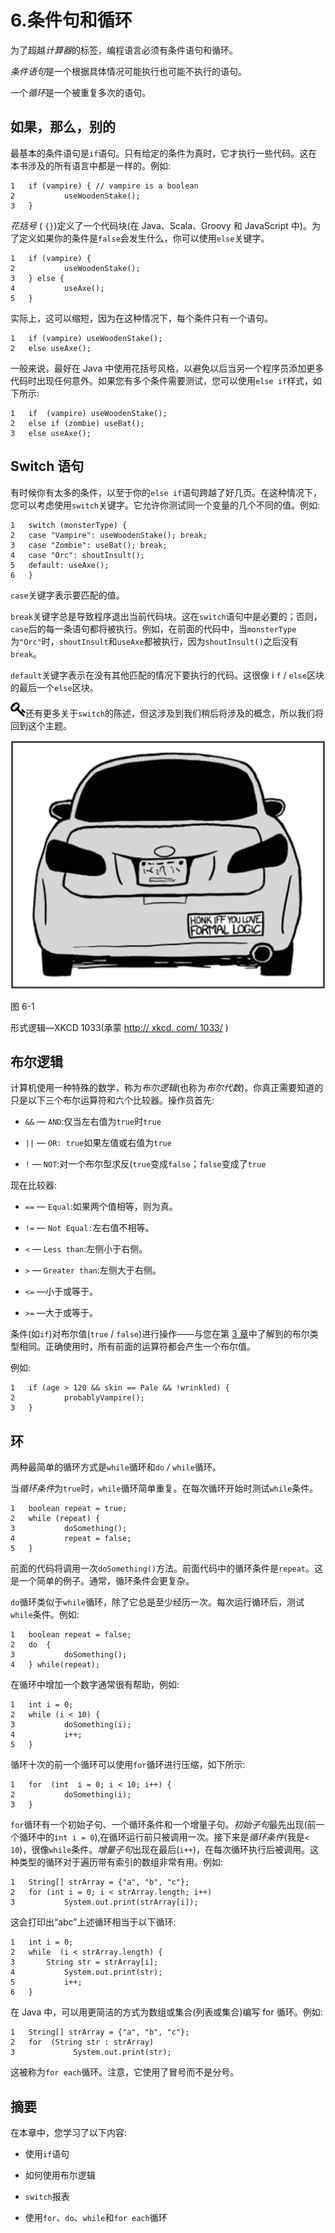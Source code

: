 # 6.条件句和循环

为了超越*计算器*的标签，编程语言必须有条件语句和循环。

*条件语句*是一个根据具体情况可能执行也可能不执行的语句。

一个*循环*是一个被重复多次的语句。

## 如果，那么，别的

最基本的条件语句是`if`语句。只有给定的条件为真时，它才执行一些代码。这在本书涉及的所有语言中都是一样的。例如:

```
1   if (vampire) { // vampire is a boolean
2           useWoodenStake();
3   }

```

*花括号* ( `{}`)定义了一个代码块(在 Java、Scala、Groovy 和 JavaScript 中)。为了定义如果你的条件是`false`会发生什么，你可以使用`else`关键字。

```
1   if (vampire) {
2           useWoodenStake();
3   } else {
4           useAxe();
5   }

```

实际上，这可以缩短，因为在这种情况下，每个条件只有一个语句。

```
1   if (vampire) useWoodenStake();
2   else useAxe();

```

一般来说，最好在 Java 中使用花括号风格，以避免以后当另一个程序员添加更多代码时出现任何意外。如果您有多个条件需要测试，您可以使用`else if`样式，如下所示:

```
1   if  (vampire) useWoodenStake();
2   else if (zombie) useBat();
3   else useAxe();

```

## Switch 语句

有时候你有太多的条件，以至于你的`else if`语句跨越了好几页。在这种情况下，您可以考虑使用`switch`关键字。它允许你测试同一个变量的几个不同的值。例如:

```
1   switch (monsterType) {
2   case "Vampire": useWoodenStake(); break;
3   case "Zombie": useBat(); break;
4   case "Orc": shoutInsult();
5   default: useAxe();
6   }

```

`case`关键字表示要匹配的值。

`break`关键字总是导致程序退出当前代码块。这在`switch`语句中是必要的；否则，`case`后的每一条语句都将被执行。例如，在前面的代码中，当`monsterType`为`"Orc"`时，`shoutInsult`和`useAxe`都被执行，因为`shoutInsult()`之后没有`break`。

`default`关键字表示在没有其他匹配的情况下要执行的代码。这很像 i `f` / `else`区块的最后一个`else`区块。

![../images/435475_2_En_6_Chapter/435475_2_En_6_Figa_HTML.jpg](Images/435475_2_En_6_Figa_HTML.jpg)还有更多关于`switch`的陈述，但这涉及到我们稍后将涉及的概念，所以我们将回到这个主题。

![../images/435475_2_En_6_Chapter/435475_2_En_6_Fig1_HTML.jpg](Images/435475_2_En_6_Fig1_HTML.jpg)

图 6-1

形式逻辑—XKCD 1033(承蒙 [http:// xkcd. com/ 1033/](http://xkcd.com/1033/) )

## 布尔逻辑

计算机使用一种特殊的数学，称为*布尔逻辑*(也称为*布尔代数*)。你真正需要知道的只是以下三个布尔运算符和六个比较器。操作员首先:

*   `&&` — `AND`:仅当左右值为`true`时`true`

*   `||` — `OR: true`如果左值或右值为`true`

*   `!` — `NOT`:对一个布尔型求反(`true`变成`false`；`false`变成了`true`

现在比较器:

*   `==` — `Equal`:如果两个值相等，则为真。

*   `!=` — `Not Equal:`左右值不相等。

*   `<` — `Less than`:左侧小于右侧。

*   `>` — `Greater than`:左侧大于右侧。

*   `<=` —小于或等于。

*   `>=` —大于或等于。

条件(如`if`)对布尔值(`true` / `false`)进行操作——与您在第 [3 章](03.html)中了解到的布尔类型相同。正确使用时，所有前面的运算符都会产生一个布尔值。

例如:

```
1   if (age > 120 && skin == Pale && !wrinkled) {
2           probablyVampire();
3   }

```

## 环

两种最简单的循环方式是`while`循环和`do` */* `while`循环。

当*循环条件*为`true`时，`while`循环简单重复。在每次循环开始时测试`while`条件。

```
1   boolean repeat = true;
2   while (repeat) {
3           doSomething();
4           repeat = false;
5   }

```

前面的代码将调用一次`doSomething()`方法。前面代码中的循环条件是`repeat`。这是一个简单的例子。通常，循环条件会更复杂。

`do`循环类似于`while`循环，除了它总是至少经历一次。每次运行循环后，测试`while`条件。例如:

```
1   boolean repeat = false;
2   do  {
3           doSomething();
4   } while(repeat);

```

在循环中增加一个数字通常很有帮助，例如:

```
1   int i = 0;
2   while (i < 10) {
3           doSomething(i);
4           i++;
5   }

```

循环十次的前一个循环可以使用`for`循环进行压缩，如下所示:

```
1   for  (int  i = 0; i < 10; i++) {
2           doSomething(i);
3   }

```

`for`循环有一个初始子句、一个循环条件和一个增量子句。*初始子句*最先出现(前一个循环中的`int i = 0`),在循环运行前只被调用一次。接下来是*循环条件*(我是`< 10`)，很像`while`条件。*增量子句*出现在最后(`i++`)，在每次循环执行后被调用。这种类型的循环对于遍历带有索引的数组非常有用。例如:

```
1   String[] strArray = {"a", "b", "c"};
2   for (int i = 0; i < strArray.length; i++)
3           System.out.print(strArray[i]);

```

这会打印出“abc”上述循环相当于以下循环:

```
1   int i = 0;
2   while  (i < strArray.length) {
3       String str = strArray[i];
4           System.out.print(str);
5           i++;
6   }

```

在 Java 中，可以用更简洁的方式为数组或集合(列表或集合)编写 for 循环。例如:

```
1   String[] strArray = {"a", "b", "c"};
2   for  (String str : strArray)
3             System.out.print(str);

```

这被称为`for each`循环。注意，它使用了冒号而不是分号。

## 摘要

在本章中，您学习了以下内容:

*   使用`if`语句

*   如何使用布尔逻辑

*   `switch`报表

*   使用`for`、`do`、`while`和`for each`循环